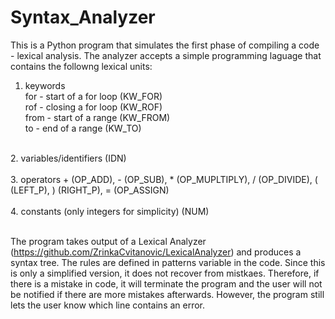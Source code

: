 # Syntax_Analyzer

This is a Python program that simulates the first phase of compiling a code - lexical analysis. The analyzer accepts a simple programming laguage that contains the followng lexical units: <br>
1. keywords <br>
for - start of a for loop (KW_FOR) <br>
rof - closing a for loop (KW_ROF) <br>
from  - start of a range (KW_FROM) <br>
to - end of a range (KW_TO) <br>
<br>
2. variables/identifiers (IDN) <br> <br>
3. operators + (OP_ADD), - (OP_SUB), * (OP_MUPLTIPLY), / (OP_DIVIDE), ( (LEFT_P), ) (RIGHT_P), = (OP_ASSIGN) <br> <br>
4. constants (only integers for simplicity) (NUM) <br>
<br>

The program takes output of a Lexical Analyzer (https://github.com/ZrinkaCvitanovic/LexicalAnalyzer) and produces a syntax tree. 
The rules are defined in patterns variable in the code.
Since this is only a simplified version, it does not recover from mistkaes. Therefore, if there is a mistake in code, it will terminate the program and the user will not be notified if there are more mistakes afterwards. However, the program still lets the user know which line contains an error.
